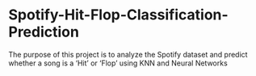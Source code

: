 # Spotify-Hit-Flop-Classification-Prediction
The purpose of this project is to analyze the Spotify dataset and predict whether a song is a ‘Hit’ or ‘Flop’ using KNN and Neural Networks

